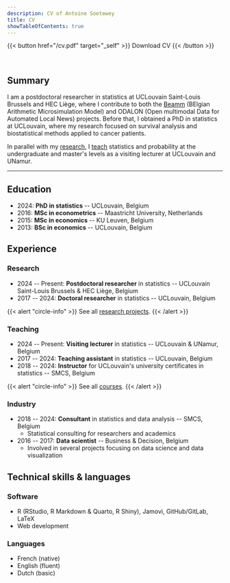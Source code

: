 ```yaml
---
description: CV of Antoine Soetewey
title: CV
showTableOfContents: true
---
```


{{< button href="/cv.pdf" target="_self" >}}
Download CV
{{< /button >}}

<br>

## Summary

I am a postdoctoral researcher in statistics at UCLouvain Saint-Louis Brussels and HEC Liège, where I contribute to both the [Beamm](https://beamm.brussels/) (BElgian Arithmetic Microsimulation Model) and ODALON (Open multimodal Data for Automated Local News) projects. Before that, I obtained a PhD in statistics at UCLouvain, where my research focused on survival analysis and biostatistical methods applied to cancer patients.

In parallel with my [research](/research/), I [teach](/teaching/) statistics and probability at the undergraduate and master's levels as a visiting lecturer at UCLouvain and UNamur.

---

## Education

- 2024: **PhD in statistics** -- UCLouvain, Belgium
- 2016: **MSc in econometrics** -- Maastricht University, Netherlands
- 2015: **MSc in economics** -- KU Leuven, Belgium
- 2013: **BSc in economics** -- UCLouvain, Belgium

## Experience

### Research

- 2024 -- Present: **Postdoctoral researcher** in statistics -- UCLouvain Saint-Louis Brussels & HEC Liège, Belgium
- 2017 -- 2024: **Doctoral researcher** in statistics -- UCLouvain, Belgium

{{< alert "circle-info" >}}
See all [research projects](/research/).
{{< /alert >}}

### Teaching

- 2024 -- Present: **Visiting lecturer** in statistics -- UCLouvain & UNamur, Belgium
- 2017 -- 2024: **Teaching assistant** in statistics -- UCLouvain, Belgium
- 2018 -- 2024: **Instructor** for UCLouvain's university certificates in statistics -- SMCS, Belgium

{{< alert "circle-info" >}}
See all [courses](/teaching/).
{{< /alert >}}
  
### Industry

- 2018 -- 2024: **Consultant** in statistics and data analysis -- SMCS, Belgium 
  + Statistical consulting for researchers and academics
- 2016 -- 2017: **Data scientist** -- Business & Decision, Belgium
  + Involved in several projects focusing on data science and data visualization

## Technical skills & languages

### Software

- R (RStudio, R Markdown & Quarto, R Shiny), Jamovi, GitHub/GitLab, LaTeX
- Web development

### Languages

- French (native)
- English (fluent)
- Dutch (basic)
